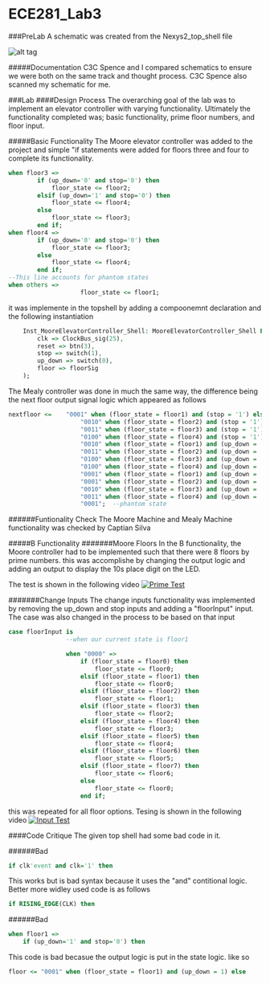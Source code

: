 ECE281_Lab3
===========
###PreLab
A schematic was created from the Nexys2_top_shell file

![alt tag](https://raw.github.com/EricWardner/ECE281_Lab3/master/top_shell_Schematic.png)

#####Documentation
C3C Spence and I compared schematics to ensure we were both on the same track and thought process. C3C Spence also scanned my schematic for me. 

###Lab
####Design Process
The overarching goal of the lab was to implement an elevator controller with varying functionality. Ultimately the functionality completed was; basic functionality, prime floor numbers, and floor input.

#####Basic Functionality
The Moore elevator controller was added to the project and simple "if statements were added for floors three and four to complete its functionality. 
```VHDL
when floor3 =>
		if (up_down='0' and stop='0') then 
			floor_state <= floor2;
		elsif (up_down='1' and stop='0') then 
			floor_state <= floor4;	
		else
			floor_state <= floor3;	
		end if;
when floor4 =>
		if (up_down='0' and stop='0') then 
			floor_state <= floor3;	
		else 
			floor_state <= floor4;
		end if;
--This line accounts for phantom states
when others =>
					floor_state <= floor1;
```
it was implemente in the topshell by adding a compoonemnt declaration and the following instantiation
```VHDL
	Inst_MooreElevatorController_Shell: MooreElevatorController_Shell PORT MAP(
		clk => ClockBus_sig(25),
		reset => btn(3),
		stop => switch(1),
		up_down => switch(0),
		floor => floorSig
	);
```

The Mealy controller was done in much the same way, the difference being the next floor output signal logic which appeared as follows

```VHDL
nextfloor <= 	"0001" when (floor_state = floor1) and (stop = '1') else
					"0010" when (floor_state = floor2) and (stop = '1') else
					"0011" when (floor_state = floor3) and (stop = '1') else
					"0100" when (floor_state = floor4) and (stop = '1') else
					"0010" when (floor_state = floor1) and (up_down = '1') and (stop = '0') else
					"0011" when (floor_state = floor2) and (up_down = '1') and (stop = '0') else
					"0100" when (floor_state = floor3) and (up_down = '1') and (stop = '0') else
					"0100" when (floor_state = floor4) and (up_down = '1') and (stop = '0') else
					"0001" when (floor_state = floor1) and (up_down = '0') and (stop = '0') else
					"0001" when (floor_state = floor2) and (up_down = '0') and (stop = '0') else
					"0010" when (floor_state = floor3) and (up_down = '0') and (stop = '0') else
					"0011" when (floor_state = floor4) and (up_down = '0') else
					"0001";  --phantom state
```

######Funtionality Check
The Moore Machine and Mealy Machine functionality was checked by Captian Silva

#####B Functionality
#######Moore Floors
In the B functionality, the Moore controller had to be implemented such that there were 8 floors by prime numbers. this was accomplishe by changing the output logic and adding an output to display the 10s place digit on the LED.

The test is shown in the following video
[![Prime Test](http://img.youtube.com/vi/cbt55nX3hn0/0.jpg)](https://www.youtube.com/watch?v=cbt55nX3hn0)

#######Change Inputs
The change inputs functionality was implemented by removing the up_down and stop inputs and adding a "floorInput" input. The case was also changed in the process to be based on that input
```VHDL
case floorInput is
				--when our current state is floor1

				when "0000" =>
					if (floor_state = floor0) then 
						floor_state <= floor0;
					elsif (floor_state = floor1) then 
						floor_state <= floor0;	
					elsif (floor_state = floor2) then 
						floor_state <= floor1;
					elsif (floor_state = floor3) then 
						floor_state <= floor2;
					elsif (floor_state = floor4) then 
						floor_state <= floor3;
					elsif (floor_state = floor5) then 
						floor_state <= floor4;
					elsif (floor_state = floor6) then 
						floor_state <= floor5;
					elsif (floor_state = floor7) then 
						floor_state <= floor6;
					else
						floor_state <= floor0;	
					end if;
```
this was repeated for all floor options. 
Tesing is shown in the following video
[![Input Test](http://img.youtube.com/vi/yOPqu9JjM1E/0.jpg)](https://www.youtube.com/watch?v=yOPqu9JjM1E)

####Code Critique 
The given top shell had some bad code in it. 

######Bad
```VHDL
if clk'event and clk='1' then
```
This works but is bad syntax because it uses the "and" contitional logic. Better more widley used code is as follows
```VHDL
if RISING_EDGE(CLK) then
```
######Bad
```VHDL
when floor1 =>
	if (up_down='1' and stop='0') then 
````
This code is bad becasue the output logic is put in the state logic. like so
```VHDL
floor <= "0001" when (floor_state = floor1) and (up_down = 1) else
```


